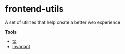 # frontend-utils
A set of utilities that help create a better web experience

**Tools**
- [to](https://github.com/danssimao/utils/blob/main/src/to.ts)
- [invariant](https://github.com/danssimao/utils/blob/main/src/invariant.ts)
